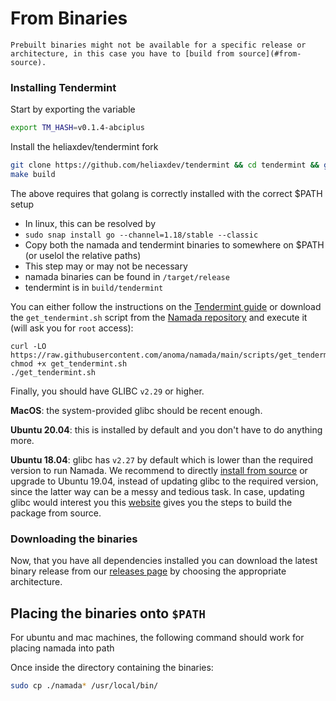 # From Binaries

```admonish warning
Prebuilt binaries might not be available for a specific release or architecture, in this case you have to [build from source](#from-source).
```

### Installing Tendermint

Start by exporting the variable

```bash
export TM_HASH=v0.1.4-abciplus
```

Install the heliaxdev/tendermint fork
```bash
git clone https://github.com/heliaxdev/tendermint && cd tendermint && git checkout $TM_HASH
make build
```
The above requires that golang is correctly installed with the correct $PATH setup
- In linux, this can be resolved by
- `sudo snap install go --channel=1.18/stable --classic`
- Copy both the namada and tendermint binaries to somewhere on $PATH (or uselol the relative paths) 
- This step may or may not be necessary
- namada binaries can be found in `/target/release`
- tendermint is in `build/tendermint`


You can either follow the instructions on the [Tendermint guide](https://docs.tendermint.com/v0.34/introduction/install.html) or download the `get_tendermint.sh` script from the [Namada repository](https://github.com/anoma/namada/blob/main/scripts/get_tendermint.sh) and execute it (will ask you for `root` access):

```shell
curl -LO https://raw.githubusercontent.com/anoma/namada/main/scripts/get_tendermint.sh
chmod +x get_tendermint.sh
./get_tendermint.sh
```

Finally, you should have GLIBC `v2.29` or higher.

**MacOS**: the system-provided glibc should be recent enough.

**Ubuntu 20.04**: this is installed by default and you don't have to do anything more.

**Ubuntu 18.04**: glibc has `v2.27` by default which is lower than the required version to run Namada. We recommend to directly [install from source](#from-source) or upgrade to Ubuntu 19.04, instead of updating glibc to the required version, since the latter way can be a messy and tedious task. In case, updating glibc would interest you this [website](http://www.linuxfromscratch.org/lfs/view/9.0-systemd/chapter05/glibc.html) gives you the steps to build the package from source.

### Downloading the binaries

Now, that you have all dependencies installed you can download the latest binary release from our [releases page](https://github.com/anoma/namada/releases) by choosing the appropriate architecture.

## Placing the binaries onto `$PATH`
For ubuntu and mac machines, the following command should work for placing namada into path

Once inside the directory containing the binaries:
```bash
sudo cp ./namada* /usr/local/bin/
```